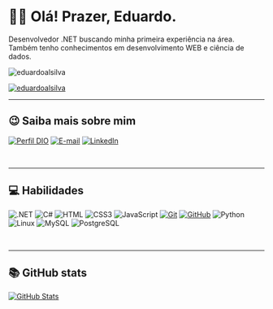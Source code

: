 # 👋🏻 Olá! Prazer, Eduardo.

Desenvolvedor .NET buscando minha primeira experiência na área. Também tenho conhecimentos em desenvolvimento WEB e ciência de dados. 



<p align="left"> 
  <img src="https://komarev.com/ghpvc/?username=eduardoalsilva&label=Profile%20views&color=0e75b6&style=flat" alt="eduardoalsilva" />
</p>

<p align="left">
  <a href="https://github.com/ryo-ma/github-profile-trophy">
    <img src="https://github-profile-trophy.vercel.app/?username=eduardoalsilva&theme=matrix" alt="eduardoalsilva" />
  </a>
</p>

---

## 😉 Saiba mais sobre mim

[![Perfil DIO](https://img.shields.io/badge/-Meu%20Perfil%20na%20DIO-30A3DC?style=for-the-badge)](https://www.dio.me/users/eduardoalsilva45)
[![E-mail](https://img.shields.io/badge/-Email-000?style=for-the-badge&logo=microsoft-outlook&logoColor=E94D5F)](mailto:eduardoalsilva45@hotmail.com)
[![LinkedIn](https://img.shields.io/badge/-LinkedIn-000?style=for-the-badge&logo=linkedin&logoColor=30A3DC)](https://www.linkedin.com/in/eduardo-almeida-da-silva-dev//)

<br>

---

## 💻 Habilidades

![.NET](https://img.shields.io/badge/.NET-000?style=for-the-badge&logo=.net&logoColor=white)
![C#](https://img.shields.io/badge/C%23-000?style=for-the-badge&logo=c-sharp&logoColor=white)
![HTML](https://img.shields.io/badge/HTML-000?style=for-the-badge&logo=html5&logoColor=30A3DC)
![CSS3](https://img.shields.io/badge/CSS3-000?style=for-the-badge&logo=css3&logoColor=E94D5F)
![JavaScript](https://img.shields.io/badge/JavaScript-000?style=for-the-badge&logo=javascript&logoColor=F0DB4F)
[![Git](https://img.shields.io/badge/Git-000?style=for-the-badge&logo=git&logoColor=E94D5F)](https://git-scm.com/doc)
[![GitHub](https://img.shields.io/badge/GitHub-000?style=for-the-badge&logo=github&logoColor=30A3DC)](https://docs.github.com/)
![Python](https://img.shields.io/badge/python-1572B6?style=for-the-badge&logo=python&logoColor=white)
![Linux](https://img.shields.io/badge/Linux-0D1117?style=for-the-badge&logo=linux&logoColor=white)
![MySQL](https://img.shields.io/badge/MySQL-00000F?style=for-the-badge&logo=mysql&logoColor=white)
![PostgreSQL](https://img.shields.io/badge/PostgreSQL-000?style=for-the-badge&logo=postgresql)

<br>

---

## 📚 GitHub stats
[![GitHub Stats](https://github-readme-stats.vercel.app/api?username=eduardoalsilva&theme=transparent&bg_color=000&border_color=30A3DC&show_icons=true&icon_color=30A3DC&title_color=E94D&text_color=#)](https://github.com/eduardoalsilva) 
